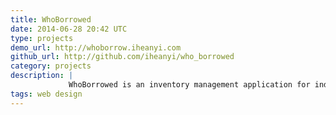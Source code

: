 ```yaml
---
title: WhoBorrowed
date: 2014-06-28 20:42 UTC
type: projects
demo_url: http://whoborrow.iheanyi.com
github_url: http://github.com/iheanyi/who_borrowed
category: projects
description: |
             WhoBorrowed is an inventory management application for individuals to keep track of who is borrowing their stuff. I'm building this not only as a tool for myself but also as my main project for learning the Ruby on Rails framework, keep in mind the demo is still a work in progress, but feel free to fiddle around with it.
tags: web design
---
```

